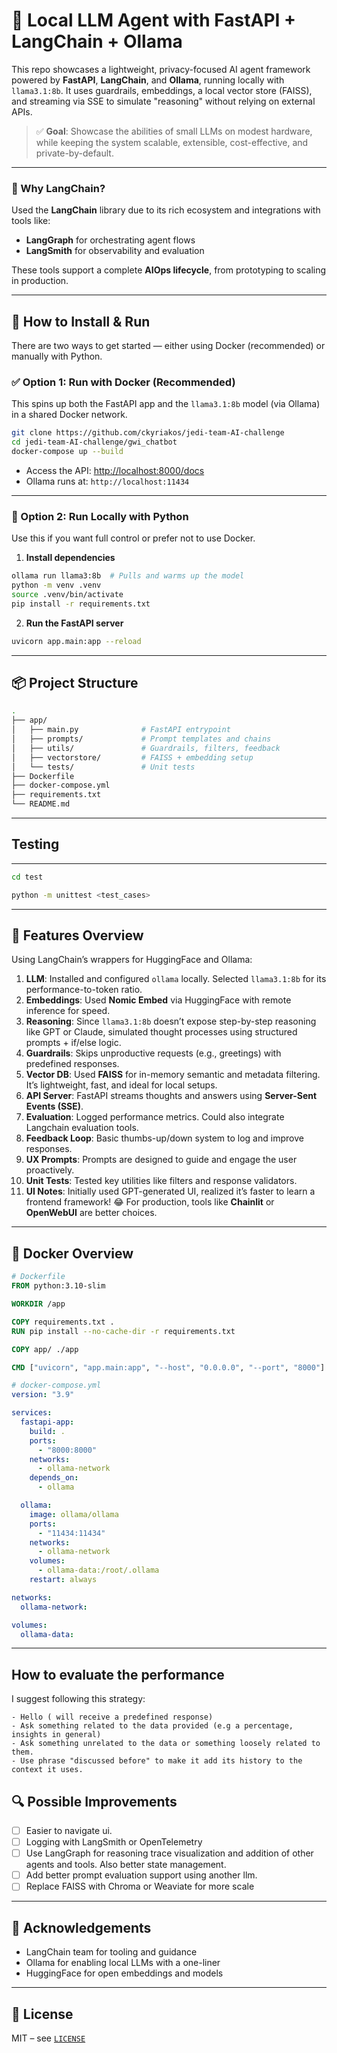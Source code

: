 # 🤖 Local LLM Agent with FastAPI + LangChain + Ollama

This repo showcases a lightweight, privacy-focused AI agent framework powered by **FastAPI**, **LangChain**, and **Ollama**, running locally with `llama3.1:8b`. It uses guardrails, embeddings, a local vector store (FAISS), and streaming via SSE to simulate "reasoning" without relying on external APIs.

> ✅ **Goal**: Showcase the abilities of small LLMs on modest hardware, while keeping the system scalable, extensible, cost-effective, and private-by-default.

---

### 🧠 Why LangChain?

Used the **LangChain** library due to its rich ecosystem and integrations with tools like:

* **LangGraph** for orchestrating agent flows
* **LangSmith** for observability and evaluation

These tools support a complete **AIOps lifecycle**, from prototyping to scaling in production.

---

## 🔧 How to Install & Run

There are two ways to get started — either using Docker (recommended) or manually with Python.

### ✅ Option 1: Run with Docker (Recommended)

This spins up both the FastAPI app and the `llama3.1:8b` model (via Ollama) in a shared Docker network.

```bash
git clone https://github.com/ckyriakos/jedi-team-AI-challenge
cd jedi-team-AI-challenge/gwi_chatbot
docker-compose up --build
```

* Access the API: [http://localhost:8000/docs](http://localhost:8000/docs)
* Ollama runs at: `http://localhost:11434`

---

### 🐍 Option 2: Run Locally with Python

Use this if you want full control or prefer not to use Docker.

1. **Install dependencies**

```bash
ollama run llama3:8b  # Pulls and warms up the model
python -m venv .venv
source .venv/bin/activate
pip install -r requirements.txt
```

2. **Run the FastAPI server**

```bash
uvicorn app.main:app --reload
```

---

## 📦 Project Structure

```bash
.
├── app/
│   ├── main.py              # FastAPI entrypoint
│   ├── prompts/             # Prompt templates and chains
│   ├── utils/               # Guardrails, filters, feedback
│   ├── vectorstore/         # FAISS + embedding setup
│   └── tests/               # Unit tests
├── Dockerfile
├── docker-compose.yml
├── requirements.txt
└── README.md
```

---

##    Testing
---

```bash
cd test

python -m unittest <test_cases>
```
---

## 🧠 Features Overview

Using LangChain’s wrappers for HuggingFace and Ollama:

1. **LLM**: Installed and configured `ollama` locally. Selected `llama3.1:8b` for its performance-to-token ratio.
2. **Embeddings**: Used **Nomic Embed** via HuggingFace with remote inference for speed.
3. **Reasoning**: Since `llama3.1:8b` doesn’t expose step-by-step reasoning like GPT or Claude, simulated thought processes using structured prompts + if/else logic.
4. **Guardrails**: Skips unproductive requests (e.g., greetings) with predefined responses.
5. **Vector DB**: Used **FAISS** for in-memory semantic and metadata filtering. It’s lightweight, fast, and ideal for local setups.
6. **API Server**: FastAPI streams thoughts and answers using **Server-Sent Events (SSE)**.
7. **Evaluation**: Logged performance metrics. Could also integrate Langchain evaluation tools.
8. **Feedback Loop**: Basic thumbs-up/down system to log and improve responses.
9. **UX Prompts**: Prompts are designed to guide and engage the user proactively.
10. **Unit Tests**: Tested key utilities like filters and response validators.
11. **UI Notes**: Initially used GPT-generated UI, realized it’s faster to learn a frontend framework! 😂 For production, tools like **Chainlit** or **OpenWebUI** are better choices.

---

## 🐳 Docker Overview

```dockerfile
# Dockerfile
FROM python:3.10-slim

WORKDIR /app

COPY requirements.txt .
RUN pip install --no-cache-dir -r requirements.txt

COPY app/ ./app

CMD ["uvicorn", "app.main:app", "--host", "0.0.0.0", "--port", "8000"]
```

```yaml
# docker-compose.yml
version: "3.9"

services:
  fastapi-app:
    build: .
    ports:
      - "8000:8000"
    networks:
      - ollama-network
    depends_on:
      - ollama

  ollama:
    image: ollama/ollama
    ports:
      - "11434:11434"
    networks:
      - ollama-network
    volumes:
      - ollama-data:/root/.ollama
    restart: always

networks:
  ollama-network:

volumes:
  ollama-data:
```

---

## How to evaluate the performance

I suggest following this strategy:

    - Hello ( will receive a predefined response)
    - Ask something related to the data provided (e.g a percentage, insights in general)
    - Ask something unrelated to the data or something loosely related to them.
    - Use phrase "discussed before" to make it add its history to the context it uses.



## 🔍 Possible Improvements

* [ ] Easier to navigate ui.
* [ ] Logging with LangSmith or OpenTelemetry
* [ ] Use LangGraph for reasoning trace visualization and addition of other agents and tools. Also better state management.
* [ ] Add better prompt evaluation support using another llm.
* [ ] Replace FAISS with Chroma or Weaviate for more scale

---

## 🙌 Acknowledgements

* LangChain team for tooling and guidance
* Ollama for enabling local LLMs with a one-liner
* HuggingFace for open embeddings and models

---

## 📄 License

MIT – see [`LICENSE`](LICENSE)

